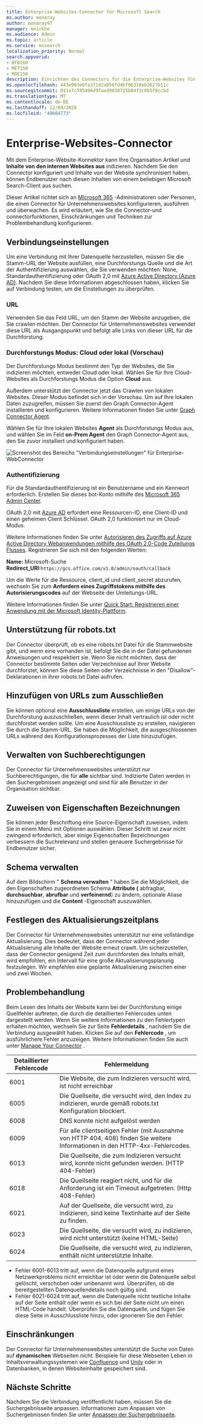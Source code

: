 ```yaml
---
title: Enterprise-Websites-Connector für Microsoft Search
ms.author: monaray
author: monaray97
manager: mnirkhe
ms.audience: Admin
ms.topic: article
ms.service: mssearch
localization_priority: Normal
search.appverid:
- BFB160
- MET150
- MOE150
description: Einrichten des Connectors für die Enterprise-Websites für Microsoft Search
ms.openlocfilehash: 443e903e0fa371d2a056fd4bf06310eb2627b11c
ms.sourcegitcommit: 031e7c595496d9faed9038725b04f3c8b5f9ccbd
ms.translationtype: MT
ms.contentlocale: de-DE
ms.lasthandoff: 12/09/2020
ms.locfileid: "49604773"
---
```

<!-- markdownlint-disable no-inline-html -->
# <a name="enterprise-websites-connector"></a>Enterprise-Websites-Connector

Mit dem Enterprise-Website-Konnektor kann Ihre Organisation Artikel und **Inhalte von den internen Websites aus** indizieren. Nachdem Sie den Connector konfiguriert und Inhalte von der Website synchronisiert haben, können Endbenutzer nach diesen Inhalten von einem beliebigen Microsoft Search-Client aus suchen.

Dieser Artikel richtet sich an [Microsoft 365](https://www.microsoft.com/microsoft-365) -Administratoren oder Personen, die einen Connector für Unternehmenswebsites konfigurieren, ausführen und überwachen. Es wird erläutert, wie Sie die Connector-und connectorfunktionen, Einschränkungen und Techniken zur Problembehandlung konfigurieren.  

## <a name="connection-settings"></a>Verbindungseinstellungen

Um eine Verbindung mit Ihrer Datenquelle herzustellen, müssen Sie die Stamm-URL der Website ausfüllen, eine Durchforstungs Quelle und die Art der Authentifizierung auswählen, die Sie verwenden möchten: None, Standardauthentifizierung oder OAuth 2,0 mit [Azure Active Directory (Azure AD)](https://docs.microsoft.com/azure/active-directory/). Nachdem Sie diese Informationen abgeschlossen haben, klicken Sie auf Verbindung testen, um die Einstellungen zu überprüfen.

### <a name="url"></a>URL

Verwenden Sie das Feld URL, um den Stamm der Website anzugeben, die Sie crawlen möchten. Der Connector für Unternehmenswebsites verwendet diese URL als Ausgangspunkt und befolgt alle Links von dieser URL für die Durchforstung.

### <a name="crawl-mode-cloud-or-on-premises-preview"></a>Durchforstungs Modus: Cloud oder lokal (Vorschau)

Der Durchforstungs Modus bestimmt den Typ der Websites, die Sie indizieren möchten, entweder Cloud oder lokal. Wählen Sie für Ihre Cloud-Websites als Durchforstungs Modus die Option **Cloud** aus.

Außerdem unterstützt der Connector jetzt das Crawlen von lokalen Websites. Dieser Modus befindet sich in der Vorschau. Um auf Ihre lokalen Daten zuzugreifen, müssen Sie zuerst den Graph Connector-Agent installieren und konfigurieren. Weitere Informationen finden Sie unter [Graph Connector Agent](https://docs.microsoft.com/microsoftsearch/on-prem-agent).

Wählen Sie für Ihre lokalen Websites **Agent** als Durchforstungs Modus aus, und wählen Sie im Feld **on-Prem Agent** den Graph Connector-Agent aus, den Sie zuvor installiert und konfiguriert haben.  

![Screenshot des Bereichs "Verbindungseinstellungen" für Enterprise-WebConnector](media/enterprise-web-connector/connectors-enterpriseweb-settings.png)

### <a name="authentication"></a>Authentifizierung

Für die Standardauthentifizierung ist ein Benutzername und ein Kennwort erforderlich. Erstellen Sie dieses bot-Konto mithilfe des [Microsoft 365 Admin Center](https://admin.microsoft.com).

OAuth 2,0 mit [Azure AD](https://docs.microsoft.com/azure/active-directory/) erfordert eine Ressourcen-ID, eine Client-ID und einen geheimen Client Schlüssel. OAuth 2,0 funktioniert nur im Cloud-Modus.

Weitere Informationen finden Sie unter [Autorisieren des Zugriffs auf Azure Active Directory Webanwendungen mithilfe des OAuth 2,0-Code Zuteilungs Flusses](https://docs.microsoft.com/azure/active-directory/develop/v1-protocols-oauth-code). Registrieren Sie sich mit den folgenden Werten:

**Name:** Microsoft-Suche <br/>
**Redirect_URI:**`https://gcs.office.com/v1.0/admin/oauth/callback`

Um die Werte für die Ressource, client_id und client_secret abzurufen, wechseln Sie zum **Anfordern eines Zugriffstokens mithilfe des Autorisierungscodes** auf der Webseite der Umleitungs-URL.

Weitere Informationen finden Sie unter [Quick Start: Registrieren einer Anwendung mit der Microsoft Identity-Plattform](https://docs.microsoft.com/azure/active-directory/develop/quickstart-register-app).

## <a name="support-for-robotstxt"></a>Unterstützung für robots.txt

Der Connector überprüft, ob es eine robots.txt Datei für die Stammwebsite gibt, und wenn eine vorhanden ist, befolgt Sie die in der Datei gefundenen Anweisungen und respektiert sie. Wenn Sie nicht möchten, dass der Connector bestimmte Seiten oder Verzeichnisse auf Ihrer Website durchforstet, können Sie diese Seiten oder Verzeichnisse in den "Disallow"-Deklarationen in ihrer robots.txt Datei aufrufen.

## <a name="add-urls-to-exclude"></a>Hinzufügen von URLs zum Ausschließen

Sie können optional eine **Ausschlussliste** erstellen, um einige URLs von der Durchforstung auszuschließen, wenn dieser Inhalt vertraulich ist oder nicht durchforstet werden sollte. Um eine Ausschlussliste zu erstellen, navigieren Sie durch die Stamm-URL. Sie haben die Möglichkeit, die ausgeschlossenen URLs während des Konfigurationsprozesses der Liste hinzuzufügen.

## <a name="manage-search-permissions"></a>Verwalten von Suchberechtigungen

Der Connector für Unternehmenswebsites unterstützt nur Suchberechtigungen, die für **alle** sichtbar sind. Indizierte Daten werden in den Suchergebnissen angezeigt und sind für alle Benutzer in der Organisation sichtbar.

## <a name="assign-property-labels"></a>Zuweisen von Eigenschaften Bezeichnungen

Sie können jeder Beschriftung eine Source-Eigenschaft zuweisen, indem Sie in einem Menü mit Optionen auswählen. Dieser Schritt ist zwar nicht zwingend erforderlich, aber einige Eigenschaften Bezeichnungen verbessern die Suchrelevanz und stellen genauere Suchergebnisse für Endbenutzer sicher.

## <a name="manage-schema"></a>Schema verwalten

Auf dem Bildschirm " **Schema verwalten** " haben Sie die Möglichkeit, die den Eigenschaften zugeordneten Schema **Attribute (** abfragbar, **durchsuchbar**, **abrufbar** und **verfeinernd**) zu ändern, optionale Aliase hinzuzufügen und die **Content** -Eigenschaft auszuwählen.

## <a name="set-the-refresh-schedule"></a>Festlegen des Aktualisierungszeitplans

Der Connector für Unternehmenswebsites unterstützt nur eine vollständige Aktualisierung. Dies bedeutet, dass der Connector während jeder Aktualisierung alle Inhalte der Website erneut crawlt. Um sicherzustellen, dass der Connector genügend Zeit zum durchforsten des Inhalts erhält, wird empfohlen, ein Intervall für eine große Aktualisierungsplanung festzulegen. Wir empfehlen eine geplante Aktualisierung zwischen einer und zwei Wochen.

## <a name="troubleshooting"></a>Problembehandlung

Beim Lesen des Inhalts der Website kann bei der Durchforstung einige Quellfehler auftreten, die durch die detaillierten Fehlercodes unten dargestellt werden. Wenn Sie weitere Informationen zu den Fehlertypen erhalten möchten, wechseln Sie zur Seite **Fehlerdetails** , nachdem Sie die Verbindung ausgewählt haben. Klicken Sie auf den **Fehlercode** , um ausführlichere Fehler anzuzeigen. Weitere Informationen finden Sie auch unter [Manage Your Connector](https://docs.microsoft.com/microsoftsearch/manage-connector) .

 Detaillierter Fehlercode | Fehlermeldung
 --- | ---
 6001 | Die Website, die zum Indizieren versucht wird, ist nicht erreichbar
 6005 | Die Quellseite, die versucht wird, den Index zu indizieren, wurde gemäß robots.txt Konfiguration blockiert.
 6008 | DNS konnte nicht aufgelöst werden
 6009 | Für alle clientseitigen Fehler (mit Ausnahme von HTTP 404, 408) finden Sie weitere Informationen in den HTTP-4xx-Fehlercodes.
 6013 | Die Quellseite, die zum Indizieren versucht wird, konnte nicht gefunden werden. (HTTP 404-Fehler)
 6018 | Die Quellseite reagiert nicht, und für die Anforderung ist ein Timeout aufgetreten. (Http 408-Fehler)
 6021 | Auf der Quellseite, die versucht wird, zu indizieren, sind keine Textinhalte auf der Seite zu finden.
 6023 | Die Quellseite, die versucht wird, zu indizieren, wird nicht unterstützt (keine HTML-Seite)
 6024 | Die Quellseite, die versucht wird, zu indizieren, enthält nicht unterstützte Inhalte.

* Fehler 6001-6013 tritt auf, wenn die Datenquelle aufgrund eines Netzwerkproblems nicht erreichbar ist oder wenn die Datenquelle selbst gelöscht, verschoben oder umbenannt wird. Überprüfen, ob die bereitgestellten Datenquellendetails noch gültig sind.
* Fehler 6021-6024 tritt auf, wenn die Datenquelle nicht textliche Inhalte auf der Seite enthält oder wenn es sich bei der Seite nicht um einen HTML-Code handelt. Überprüfen Sie die Datenquelle, und fügen Sie diese Seite in Ausschlussliste hinzu, oder ignorieren Sie den Fehler.

## <a name="limitations"></a>Einschränkungen

Der Connector für Unternehmenswebsites unterstützt die Suche von Daten auf **dynamischen** Webseiten nicht. Beispiele für diese Webseiten Leben in Inhaltsverwaltungssystemen wie [Confluence](https://www.atlassian.com/software/confluence) und [Unily](https://www.unily.com/) oder in Datenbanken, in denen Websiteinhalte gespeichert sind.

## <a name="next-steps"></a>Nächste Schritte

Nachdem Sie die Verbindung veröffentlicht haben, müssen Sie die Suchergebnisseite anpassen. Informationen zum Anpassen von Suchergebnissen finden Sie unter [Anpassen der Suchergebnisseite](https://docs.microsoft.com/microsoftsearch/configure-connector#next-steps-customize-the-search-results-page).
